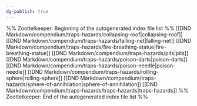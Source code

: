 ```yaml
---
dg-publish: true
---
```

%% Zoottelkeeper: Beginning of the autogenerated index file list  %%
 [[DND Markdown/compendium/traps-hazards/collapsing-roof|collapsing-roof]]
 [[DND Markdown/compendium/traps-hazards/falling-net|falling-net]]
 [[DND Markdown/compendium/traps-hazards/fire-breathing-statue|fire-breathing-statue]]
 [[DND Markdown/compendium/traps-hazards/pits|pits]]
 [[DND Markdown/compendium/traps-hazards/poison-darts|poison-darts]]
 [[DND Markdown/compendium/traps-hazards/poison-needle|poison-needle]]
 [[DND Markdown/compendium/traps-hazards/rolling-sphere|rolling-sphere]]
 [[DND Markdown/compendium/traps-hazards/sphere-of-annihilation|sphere-of-annihilation]]
 [[DND Markdown/compendium/traps-hazards/traps-hazards|traps-hazards]]
%% Zoottelkeeper: End of the autogenerated index file list  %%
